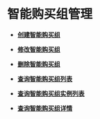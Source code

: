 # 智能购买组管理<a name="ecs_02_1700"></a>

-   **[创建智能购买组](创建智能购买组.md)**  

-   **[修改智能购买组](修改智能购买组.md)**  

-   **[删除智能购买组](删除智能购买组.md)**  

-   **[查询智能购买组列表](查询智能购买组列表.md)**  

-   **[查询智能购买组实例列表](查询智能购买组实例列表.md)**  

-   **[查询智能购买组详情](查询智能购买组详情.md)**  

